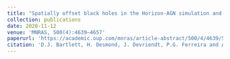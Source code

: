 ```yaml
---
title: "Spatially offset black holes in the Horizon-AGN simulation and comparison to observations"
collection: publications
date: 2020-11-12
venue: 'MNRAS, 500(4):4639–4657'
paperurl: 'https://academic.oup.com/mnras/article-abstract/500/4/4639/5979790?redirectedFrom=fulltext&login=true'
citation: 'D.J. Bartlett, H. Desmond, J. Devriendt, P.G. Ferreira and A. Slyz. &quot;Spatially offset black holes in the Horizon-AGN simulation and comparison to observations.&quot; <i>MNRAS, 500(4):4639–4657</i>.'
---
```


